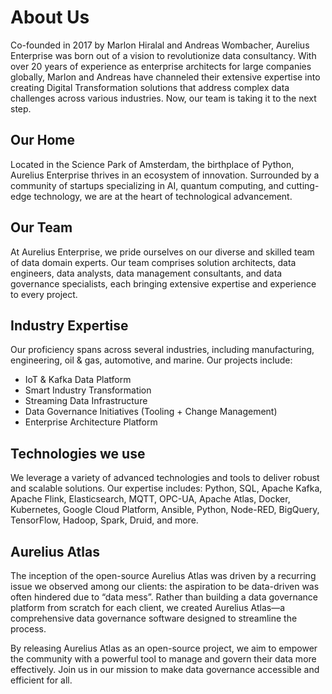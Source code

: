 # About Us

Co-founded in 2017 by Marlon Hiralal and Andreas Wombacher, Aurelius Enterprise was born out of a vision to
revolutionize data consultancy. With over 20 years of experience as enterprise architects for large companies
globally, Marlon and Andreas have channeled their extensive expertise into creating Digital Transformation solutions
that address complex data challenges across various industries. Now, our team is taking it to the next step.

## Our Home

Located in the Science Park of Amsterdam, the birthplace of Python, Aurelius Enterprise thrives in an ecosystem
of innovation. Surrounded by a community of startups specializing in AI, quantum computing, and cutting-edge
technology, we are at the heart of technological advancement.

## Our Team

At Aurelius Enterprise, we pride ourselves on our diverse and skilled team of data domain experts. Our team comprises
solution architects, data engineers, data analysts, data management consultants, and data governance specialists,
each bringing extensive expertise and experience to every project.

## Industry Expertise

Our proficiency spans across several industries, including manufacturing, engineering, oil & gas, automotive, and
marine. Our projects include:

- IoT & Kafka Data Platform
- Smart Industry Transformation
- Streaming Data Infrastructure
- Data Governance Initiatives (Tooling + Change Management)
- Enterprise Architecture Platform

## Technologies we use

We leverage a variety of advanced technologies and tools to deliver robust and scalable solutions. Our expertise
includes: Python, SQL, Apache Kafka, Apache Flink, Elasticsearch, MQTT, OPC-UA, Apache Atlas, Docker, Kubernetes,
Google Cloud Platform, Ansible, Python, Node-RED, BigQuery, TensorFlow, Hadoop, Spark, Druid, and more.

## Aurelius Atlas

The inception of the open-source Aurelius Atlas was driven by a recurring issue we observed among our clients:
the aspiration to be data-driven was often hindered due to “data mess”. Rather than building a data governance
platform from scratch for each client, we created Aurelius Atlas—a comprehensive data governance software designed
to streamline the process.

By releasing Aurelius Atlas as an open-source project, we aim to empower the community with a powerful tool to
manage and govern their data more effectively. Join us in our mission to make data governance accessible and
efficient for all.

